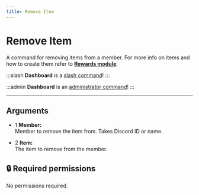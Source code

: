 ```yaml
---
title: Remove Item
---
```

# Remove Item

A command for removing items from a member. For more info on items and how to create them refer to [**Rewards module**](https://docs.monni.fyi/modules/rewards).

:::slash
**Dashboard** is a [slash command](/misc/info/slash/)!
:::

:::admin
**Dashboard** is an [administrator command](/misc/info/admin)!
:::

---
## Arguments

- 1 **Member:**  
    Member to remove the item from. Takes Discord ID or name.
    
- 2 **Item:**  
    The item to remove from the member.
    

## 🔒 Required permissions

No permissions required.